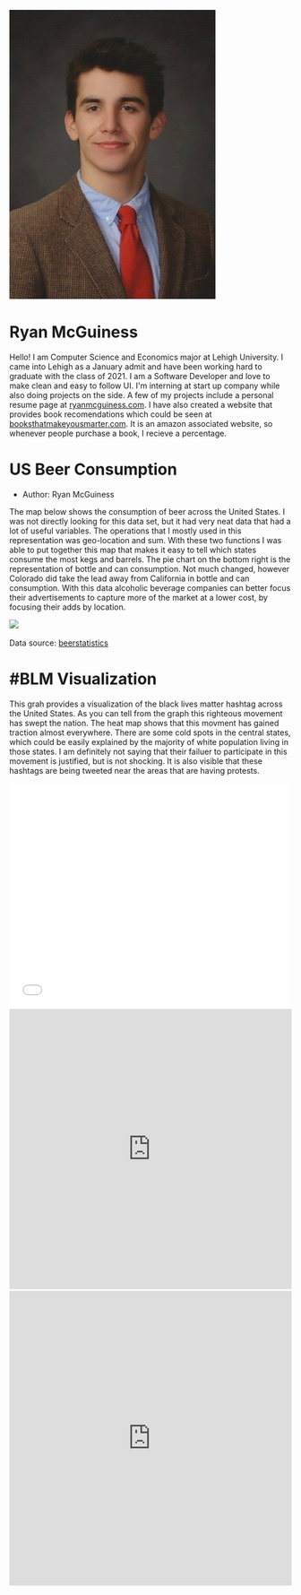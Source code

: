 ![Profile Photo](./img_profile.jpg)

# Ryan McGuiness

Hello! I am Computer Science and Economics major at Lehigh University.
I came into Lehigh as a January admit and have been working hard to graduate with the class of 2021.
I am a Software Developer and love to make clean and easy to follow UI.
I'm interning at start up company while also doing projects on the side.
A few of my projects include a personal resume page at [ryanmcguiness.com](https://ryanmcguiness.com).
I have also created a website that provides book recomendations which could be seen at [booksthatmakeyousmarter.com](https://booksthatmakeyousmarter.com). It is an amazon associated website, so whenever people purchase a book, I recieve a percentage.

# US Beer Consumption

- Author: Ryan McGuiness

The map below shows the consumption of beer across the United States. I was not directly looking for this data set, but it had very neat data that had a lot of useful variables. The operations that I mostly used in this representation was geo-location and sum. With these two functions I was able to put together this map that makes it easy to tell which states consume the most kegs and barrels. The pie chart on the bottom right is the representation of bottle and can consumption. Not much changed, however Colorado did take the lead away from California in bottle and can consumption. With this data alcoholic beverage companies can better focus their advertisements to capture more of the market at a lower cost, by focusing their adds by location.

<div class='tableauPlaceholder' id='viz1596145574060' style='position: relative'>
<noscript>
<a href='https:&#47;&#47;rymcguin.github.io&#47;'>
<img alt=' ' src='https:&#47;&#47;public.tableau.com&#47;static&#47;images&#47;2R&#47;2R5ZC88BB&#47;1_rss.png' style='border: none' />
</a>
</noscript>
<object class='tableauViz'  style='display:none;'><param name='host_url' value='https%3A%2F%2Fpublic.tableau.com%2F' /> 
<param name='embed_code_version' value='3' /> 
<param name='path' value='shared&#47;2R5ZC88BB' /> 
<param name='toolbar' value='yes' />
<param name='static_image' value='https:&#47;&#47;public.tableau.com&#47;static&#47;images&#47;2R&#47;2R5ZC88BB&#47;1.png' /> 
<param name='animate_transition' value='yes' />
<param name='display_static_image' value='yes' />
<param name='display_spinner' value='yes' />
<param name='display_overlay' value='yes' />
<param name='display_count' value='yes' />
<param name='language' value='en' />
<param name='filter' value='publish=yes' />
</object>
</div>               
 
Data source: [beerstatistics](https://www.ttb.gov/beer/statistics)


# #BLM Visualization

This grah provides a visualization of the black lives matter hashtag across the United States. As you can tell from the graph this righteous movement has swept the nation. The heat map shows that this movment has gained traction almost everywhere. There are some cold spots in the central states, which could be easily explained by the majority of white population living in those states. I am definitely not saying that their failuer to participate in this movement is justified, but is not shocking. It is also visible that these hashtags are being tweeted near the areas that are having protests.

<div class="embed-container">
<iframe width="500" height="400" frameborder="0" scrolling="no" marginheight="0" marginwidth="0" title="BLM Movement" src="//lu.maps.arcgis.com/apps/Embed/index.html?webmap=5f390d2037fd44c597c48152b7722d36&extent=-135.4639,21.5808,-41.7725,57.2582&zoom=true&previewImage=true&scale=true&disable_scroll=true&theme=dark">
</iframe>
</div>

<iframe title="Line chart of Emissions " aria-label="Interactive line chart" id="datawrapper-chart-wq3XN" src="https://datawrapper.dwcdn.net/wq3XN/1/" scrolling="no" frameborder="0" style="width: 0; min-width: 100% !important; border: none;" height="500"></iframe>

<iframe title="Column Chart of Global Emissions" aria-label="chart" id="datawrapper-chart-hVImG" src="https://datawrapper.dwcdn.net/hVImG/1/" scrolling="no" frameborder="0" style="width: 0; min-width: 100% !important; border: none;" height="526">
</iframe>

